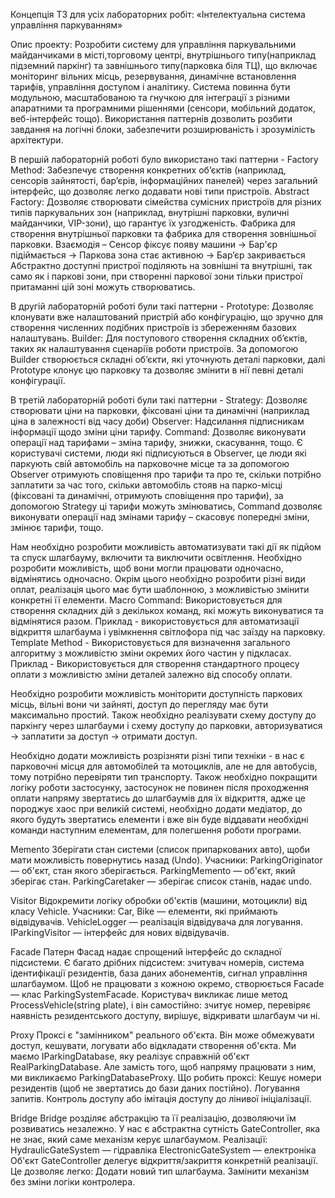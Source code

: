 Концепція ТЗ для усіх лабораторних робіт: «Інтелектуальна система управління паркуванням»

Опис проекту:
Розробити систему для управління паркувальними майданчиками в місті,торговому центрі, внутрішнього типу(наприклад підземний паркінг) та завнішнього типу(парковка біля ТЦ), що включає моніторинг вільних місць, резервування, динамічне встановлення тарифів, управління доступом і аналітику. Система повинна бути модульною, масштабованою та гнучкою для інтеграції з різними апаратними та програмними рішеннями (сенсори, мобільний додаток, веб-інтерфейс тощо). Використання паттернів дозволить розбити завдання на логічні блоки, забезпечити розширюваність і зрозумілість архітектури.

В першій лабораторній роботі було використано такі паттерни - Factory Method: Забезпечує створення конкретних об’єктів (наприклад, сенсорів зайнятості, бар’єрів, інформаційних панелей) через загальний інтерфейс, що дозволяє легко додавати нові типи пристроїв.
Abstract Factory: Дозволяє створювати сімейства сумісних пристроїв для різних типів паркувальних зон (наприклад, внутрішні парковки, вуличні майданчики, VIP-зони), що гарантує їх узгодженість.
Фабрика для створення внутрішньої парковки та фабрика для створення зовнішньої парковки.
Взаємодія – Сенсор фіксує появу машини -> Бар'єр підіймається -> Паркова зона стає активною -> Бар’єр закривається 
Абстрактно доступні пристрої поділяють на зовнішні та внутрішні, так само як і паркові зони, при створенні паркової зони тільки пристрої притаманні цій зоні можуть створюватись.

В другій лабораторній роботі були такі паттерни - Prototype: Дозволяє клонувати вже налаштований пристрій або конфігурацію, що зручно для створення численних подібних пристроїв із збереженням базових налаштувань.
Builder: Для поступового створення складних об’єктів, таких як налаштування сценаріїв роботи пристроїв.
За допомогою Builder створюється складні об’єкти, які уточнують деталі парковки, далі Prototype клонує цю парковку та дозволяє змінити в нії певні деталі конфігурації.

В третій лабораторній роботі були такі паттерни - Strategy: Дозволяє створювати ціни на парковки, фіксовані ціни та динамічні (наприклад ціна в залежності від часу доби)
Observer: Надсилання підписникам інформації щодо зміни ціни тарифу.
Command: Дозволяє виконувати операції над тарифами – зміна тарифу, знижки, скасування, тощо.
Є користувачі системи, люди які підписуються в Observer, це люди які паркують свій автомобіль на парковочне місце та за допомогою Observer отримують сповіщення про тарифи та про те, скільки потрібно заплатити за час того, скільки автомобіль стояв на парко-місці (фіксовані та динамічні, отримують сповіщення про тарифи), за допомогою Strategy ці тарифи можуть змінюватись, Command дозволяє виконувати операції над змінами тарифу – скасовує попередні зміни, змінює тарифи, тощо.

Нам необхідно розробити можливість автоматизувати такі дії як підйом та спуск шлагбауму, включити та виключити освітлення. Необхідно розробити можливість, щоб вони могли працювати одночасно, відмінятись одночасно.
Окрім цього необхідно розробити різні види оплат, реалізація цього має бути шаблонною, з можливістью змінити конкретні її елементи.
Macro Command: Використовується для створення складних дій з декількох команд, які можуть виконуватися та відмінятися разом. Приклад - використовується для автоматизації відкриття шлагбаума і увімкнення світлофора під час заїзду на парковку.
Template Method - Використовується для визначення загального алгоритму з можливістю зміни окремих його частин у підкласах. Приклад - Використовується для створення стандартного процесу оплати з можливістю зміни деталей залежно від способу оплати.

Необхідно розробити можливість моніторити доступність паркових місць, вільні вони чи зайняті, доступ до перегляду має бути максимально простий. Також необхідно реалізувати схему доступу до паркінгу через шлагбауми і схему доступу до парковки, авторизуватися -> заплатити за доступ -> отримати доступ.

Необхідно додати можливість розрізняти різні типи техніки - в нас є парковочні місця для автомобілей та мотоциклів, але не для автобусів, тому потрібно перевіряти тип транспорту. Також необхідно покращити логіку роботи застосунку, застосунок не повинен після проходження оплати напряму звертатись до шлагбаумів для їх відкриття, адже це породжує хаос при великій системі, необхідно додати медіатор, до якого будуть звертатись елементи і вже він буде віддавати необхідні команди наступним елементам, для полегшення роботи програми.

Memento
Зберігати стан системи (список припаркованих авто), щоби мати можливість повернутись назад (Undo).
Учасники:
ParkingOriginator — об'єкт, стан якого зберігається.
ParkingMemento — об'єкт, який зберігає стан.
ParkingCaretaker — зберігає список станів, надає undo.

Visitor
Відокремити логіку обробки об'єктів (машини, мотоцикли) від класу Vehicle.
Учасники:
Car, Bike — елементи, які приймають відвідувачів.
VehicleLogger — реалізація відвідувача для логування.
IParkingVisitor — інтерфейс для нових відвідувачів.

Facade
Патерн Фасад надає спрощений інтерфейс до складної підсистеми. Є багато дрібних підсистем: зчитувач номерів, система ідентифікації резидентів, база даних абонементів, сигнал управління шлагбаумом.
Щоб не працювати з кожною окремо, створюється Facade — клас ParkingSystemFacade. Користувач викликає лише метод ProcessVehicle(string plate), і він самостійно:
зчитує номер,
перевіряє наявність резидентського доступу,
вирішує, відкривати шлагбаум чи ні.

Proxy
Проксі є "замінником" реального об'єкта. Він може обмежувати доступ, кешувати, логувати або відкладати створення об'єкта. Ми маємо IParkingDatabase, яку реалізує справжній об'єкт RealParkingDatabase. Але замість того, щоб напряму працювати з ним, ми викликаємо ParkingDatabaseProxy.
Що робить проксі:
Кешує номери резидентів (щоб не звертатись до бази даних постійно).
Логування запитів.
Контроль доступу або імітація доступу до лінивої ініціалізації.

Bridge
Bridge розділяє абстракцію та її реалізацію, дозволяючи їм розвиватись незалежно. У нас є абстрактна сутність GateController, яка не знає, який саме механізм керує шлагбаумом. Реалізації:
HydraulicGateSystem — гідравліка
ElectronicGateSystem — електроніка
Об'єкт GateController делегує відкриття/закриття конкретній реалізації.
Це дозволяє легко:
Додати новий тип шлагбаума.
Замінити механізм без зміни логіки контролера.

